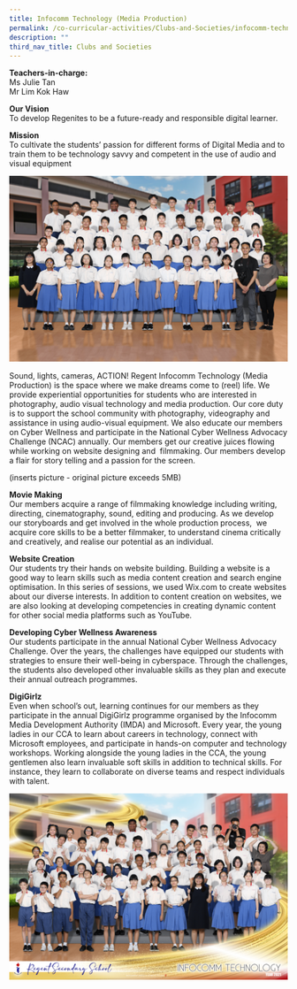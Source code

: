 ```yaml
---
title: Infocomm Technology (Media Production)
permalink: /co-curricular-activities/Clubs-and-Societies/infocomm-technology/
description: ""
third_nav_title: Clubs and Societies
---
```


**Teachers-in-charge:**  
Ms Julie Tan  
Mr Lim Kok Haw

**Our Vision**                                  
To develop Regenites to be a future-ready and responsible digital learner.

**Mission**  
To cultivate the students’ passion for different forms of Digital Media and to train them to be technology savvy and competent in the use of audio and visual equipment

![](/images/Infocomm-Formal-1024x683.png)

Sound, lights, cameras, ACTION! Regent Infocomm Technology (Media Production) is the space where we make dreams come to (reel) life. We provide experiential opportunities for students who are interested in photography, audio visual technology and media production. Our core duty is to support the school community with photography, videography and assistance in using audio-visual equipment. We also educate our members on Cyber Wellness and participate in the National Cyber Wellness Advocacy Challenge (NCAC) annually. Our members get our creative juices flowing while working on website designing and  filmmaking. Our members develop  a flair for story telling and a passion for the screen.

(inserts picture - original picture exceeds 5MB)

**Movie Making**              
Our members acquire a range of filmmaking knowledge including writing, directing, cinematography, sound, editing and producing. As we develop our storyboards and get involved in the whole production process,  we acquire core skills to be a better filmmaker, to understand cinema critically and creatively, and realise our potential as an individual.

**Website Creation**   
Our students try their hands on website building. Building a website is a good way to learn skills such as media content creation and search engine optimisation. In this series of sessions, we used Wix.com to create websites about our diverse interests. In addition to content creation on websites, we are also looking at developing competencies in creating dynamic content for other social media platforms such as YouTube.

**Developing Cyber Wellness Awareness**   
Our students participate in the annual National Cyber Wellness Advocacy Challenge. Over the years, the challenges have equipped our students with strategies to ensure their well-being in cyberspace. Through the challenges, the students also developed other invaluable skills as they plan and execute their annual outreach programmes.

**DigiGirlz**   
Even when school’s out, learning continues for our members as they participate in the annual DigiGirlz programme organised by the Infocomm Media Development Authority (IMDA) and Microsoft. Every year, the young ladies in our CCA to learn about careers in technology, connect with Microsoft employees, and participate in hands-on computer and technology workshops. Working alongside the young ladies in the CCA, the young gentlemen also learn invaluable soft skills in addition to technical skills. For instance, they learn to collaborate on diverse teams and respect individuals with talent.

![](/images/Infocomm-Informal-1024x683.png)